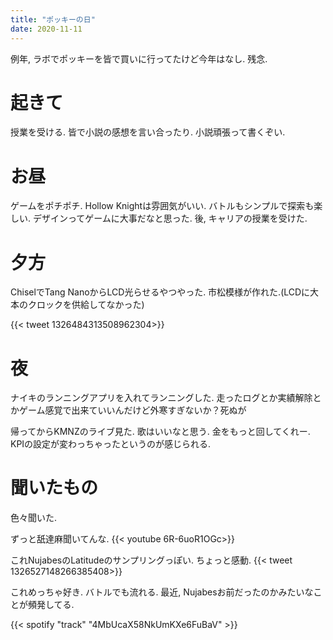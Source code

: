 ```yaml
---
title: "ポッキーの日"
date: 2020-11-11
---
```


例年, ラボでポッキーを皆で買いに行ってたけど今年はなし. 残念.

# 起きて
授業を受ける. 皆で小説の感想を言い合ったり. 小説頑張って書くぞい.

# お昼
ゲームをポチポチ. Hollow Knightは雰囲気がいい. バトルもシンプルで探索も楽しい. デザインってゲームに大事だなと思った.
後, キャリアの授業を受けた.

# 夕方
ChiselでTang NanoからLCD光らせるやつやった. 市松模様が作れた.(LCDに大本のクロックを供給してなかった)

{{< tweet 1326484313508962304>}}

# 夜
ナイキのランニングアプリを入れてランニングした. 走ったログとか実績解除とかゲーム感覚で出来ていいんだけど外寒すぎないか？死ぬが

帰ってからKMNZのライブ見た. 歌はいいなと思う. 金をもっと回してくれー. KPIの設定が変わっちゃったというのが感じられる.

# 聞いたもの
色々聞いた.

ずっと舐達麻聞いてんな.
{{< youtube 6R-6uoR1OGc>}}

これNujabesのLatitudeのサンプリングっぽい. ちょっと感動.
{{< tweet 1326527148266385408>}}

これめっちゃ好き. バトルでも流れる. 最近, Nujabesお前だったのかみたいなことが頻発してる.

{{< spotify "track" "4MbUcaX58NkUmKXe6FuBaV" >}}